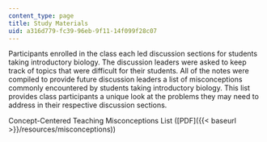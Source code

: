 ```yaml
---
content_type: page
title: Study Materials
uid: a316d779-fc39-96eb-9f11-14f099f28c07
---
```


Participants enrolled in the class each led discussion sections for students taking introductory biology. The discussion leaders were asked to keep track of topics that were difficult for their students. All of the notes were compiled to provide future discussion leaders a list of misconceptions commonly encountered by students taking introductory biology. This list provides class participants a unique look at the problems they may need to address in their respective discussion sections.

Concept-Centered Teaching Misconceptions List ([PDF]({{< baseurl >}}/resources/misconceptions))
